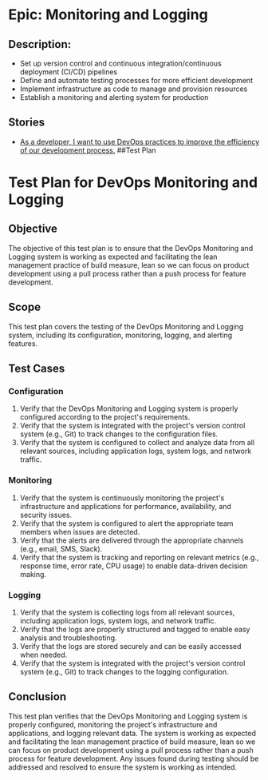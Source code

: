 # Epic: Monitoring and Logging
## Description:
* Set up version control and continuous integration/continuous deployment (CI/CD) pipelines 
* Define and automate testing processes for more efficient development 
* Implement infrastructure as code to manage and provision resources 
* Establish a monitoring and alerting system for production
## Stories
* [As a developer, I want to use DevOps practices to improve the efficiency of our development process.](stories/story_DevOps.md)
##Test Plan
# Test Plan for DevOps Monitoring and Logging

## Objective
The objective of this test plan is to ensure that the DevOps Monitoring and Logging system is working as expected and facilitating the lean management practice of build measure, lean so we can focus on product development using a pull process rather than a push process for feature development.

## Scope
This test plan covers the testing of the DevOps Monitoring and Logging system, including its configuration, monitoring, logging, and alerting features.

## Test Cases

### Configuration
1. Verify that the DevOps Monitoring and Logging system is properly configured according to the project's requirements.
2. Verify that the system is integrated with the project's version control system (e.g., Git) to track changes to the configuration files.
3. Verify that the system is configured to collect and analyze data from all relevant sources, including application logs, system logs, and network traffic.

### Monitoring
1. Verify that the system is continuously monitoring the project's infrastructure and applications for performance, availability, and security issues.
2. Verify that the system is configured to alert the appropriate team members when issues are detected.
3. Verify that the alerts are delivered through the appropriate channels (e.g., email, SMS, Slack).
4. Verify that the system is tracking and reporting on relevant metrics (e.g., response time, error rate, CPU usage) to enable data-driven decision making.

### Logging
1. Verify that the system is collecting logs from all relevant sources, including application logs, system logs, and network traffic.
2. Verify that the logs are properly structured and tagged to enable easy analysis and troubleshooting.
3. Verify that the logs are stored securely and can be easily accessed when needed.
4. Verify that the system is integrated with the project's version control system (e.g., Git) to track changes to the logging configuration.

## Conclusion
This test plan verifies that the DevOps Monitoring and Logging system is properly configured, monitoring the project's infrastructure and applications, and logging relevant data. The system is working as expected and facilitating the lean management practice of build measure, lean so we can focus on product development using a pull process rather than a push process for feature development. Any issues found during testing should be addressed and resolved to ensure the system is working as intended.